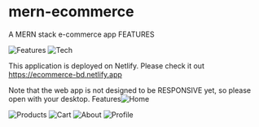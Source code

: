 
# mern-ecommerce
A MERN stack e-commerce app
FEATURES

![Features](https://user-images.githubusercontent.com/63356649/120010770-5810e500-bfff-11eb-8130-4ae74baa7f47.JPG)
![Tech](https://user-images.githubusercontent.com/63356649/120010851-7545b380-bfff-11eb-800e-7457ba84d538.JPG)

This application is deployed on Netlify. Please check it out https://ecommerce-bd.netlify.app


Note that the web app is not designed to be RESPONSIVE yet, so please open with your desktop.
Features![Home](https://user-images.githubusercontent.com/63356649/120010296-ca34fa00-bffe-11eb-8f6b-dd2b668d2335.JPG)

![Products](https://user-images.githubusercontent.com/63356649/120010351-dc169d00-bffe-11eb-8c64-c9e5f266e6c1.JPG)
![Cart](https://user-images.githubusercontent.com/63356649/120010472-01a3a680-bfff-11eb-9184-df5fedc6fdf2.JPG)
![About](https://user-images.githubusercontent.com/63356649/120010574-1d0eb180-bfff-11eb-8f57-49f127e929cc.JPG)
![Profile](https://user-images.githubusercontent.com/63356649/120010589-21d36580-bfff-11eb-840a-ca7b59d7f55a.JPG)
